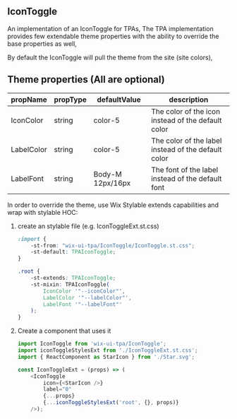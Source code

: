 ## IconToggle
An implementation of an IconToggle for TPAs,
The TPA implementation provides few extendable theme properties with the ability to override the base properties as well,

By default the IconToggle will pull the theme from the site (site colors),

## Theme properties (All are optional)

| propName   | propType | defaultValue     | description                                         |
|------------|----------|------------------|-----------------------------------------------------|
| IconColor  | string   | color-5          | The color of the icon instead of the default color  |
| LabelColor | string   | color-5          | The color of the label instead of the default color |
| LabelFont  | string   | Body-M 12px/16px | The font of the label instead of the default font   |

In order to override the theme, use Wix Stylable extends capabilities and wrap with stylable HOC:

1. create an stylable file (e.g. IconToggleExt.st.css)
    ``` css
    :import {
        -st-from: "wix-ui-tpa/IconToggle/IconToggle.st.css";
        -st-default: TPAIconToggle;
    }
    
    .root {
        -st-extends: TPAIconToggle;
        -st-mixin: TPAIconToggle(
            IconColor '"--iconColor"',
            LabelColor '"--labelColor"',
            LabelFont '"--labelFont"'
        );
    }

    ```

2. Create a component that uses it
    ``` javascript
    import IconToggle from 'wix-ui-tpa/IconToggle';
    import iconToggleStylesExt from './IconToggleExt.st.css';
    import { ReactComponent as StarIcon } from './Star.svg';

    const IconToggleExt = (props) => (
        <IconToggle 
            icon={<StarIcon />} 
            label="0"
            {...props}
            {...iconToggleStylesExt('root', {}, props)}
        />);
    ```
